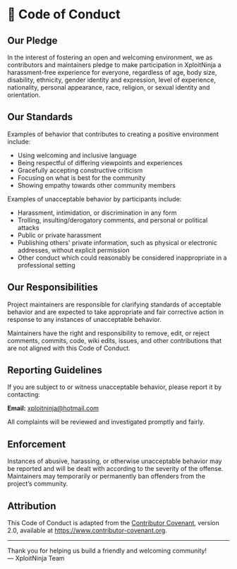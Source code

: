 # 🌟 Code of Conduct

## Our Pledge

In the interest of fostering an open and welcoming environment, we as contributors and maintainers pledge to make participation in XploitNinja a harassment-free experience for everyone, regardless of age, body size, disability, ethnicity, gender identity and expression, level of experience, nationality, personal appearance, race, religion, or sexual identity and orientation.

## Our Standards

Examples of behavior that contributes to creating a positive environment include:

- Using welcoming and inclusive language  
- Being respectful of differing viewpoints and experiences  
- Gracefully accepting constructive criticism  
- Focusing on what is best for the community  
- Showing empathy towards other community members

Examples of unacceptable behavior by participants include:

- Harassment, intimidation, or discrimination in any form  
- Trolling, insulting/derogatory comments, and personal or political attacks  
- Public or private harassment  
- Publishing others' private information, such as physical or electronic addresses, without explicit permission  
- Other conduct which could reasonably be considered inappropriate in a professional setting

## Our Responsibilities

Project maintainers are responsible for clarifying standards of acceptable behavior and are expected to take appropriate and fair corrective action in response to any instances of unacceptable behavior.

Maintainers have the right and responsibility to remove, edit, or reject comments, commits, code, wiki edits, issues, and other contributions that are not aligned with this Code of Conduct.

## Reporting Guidelines

If you are subject to or witness unacceptable behavior, please report it by contacting:

**Email:** xploitninja@hotmail.com

All complaints will be reviewed and investigated promptly and fairly.

## Enforcement

Instances of abusive, harassing, or otherwise unacceptable behavior may be reported and will be dealt with according to the severity of the offense. Maintainers may temporarily or permanently ban offenders from the project’s community.

## Attribution

This Code of Conduct is adapted from the [Contributor Covenant](https://www.contributor-covenant.org/version/2/0/code_of_conduct.html), version 2.0, available at https://www.contributor-covenant.org.

---

Thank you for helping us build a friendly and welcoming community!  
— XploitNinja Team